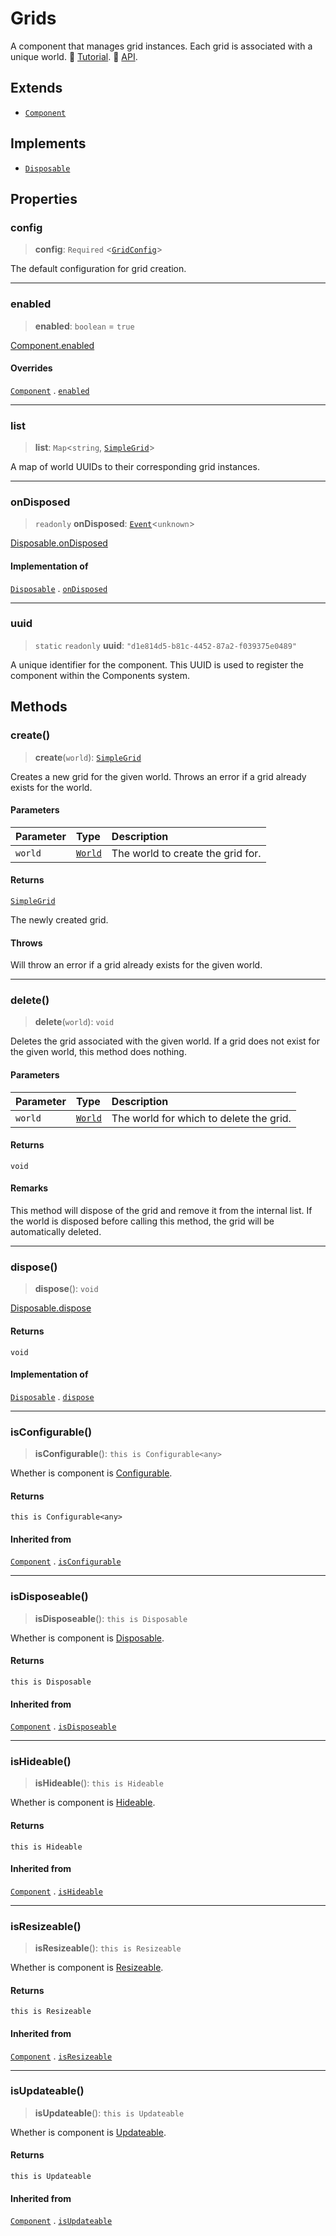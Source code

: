# Grids

A component that manages grid instances. Each grid is associated with a unique world. 📕 [Tutorial](https://docs.thatopen.com/Tutorials/Components/Core/Grids). 📘 [API](https://docs.thatopen.com/api/@thatopen/components/classes/Grids).

## Extends

- [`Component`](Component.md)

## Implements

- [`Disposable`](../interfaces/Disposable.md)

## Properties

### config

> **config**: `Required` \<[`GridConfig`](../interfaces/GridConfig.md)\>

The default configuration for grid creation.

***

### enabled

> **enabled**: `boolean` = `true`

[Component.enabled](Component.md#enabled)

#### Overrides

[`Component`](Component.md) . [`enabled`](Component.md#enabled)

***

### list

> **list**: `Map`\<`string`, [`SimpleGrid`](SimpleGrid.md)\>

A map of world UUIDs to their corresponding grid instances.

***

### onDisposed

> `readonly` **onDisposed**: [`Event`](Event.md)\<`unknown`\>

[Disposable.onDisposed](../interfaces/Disposable.md#ondisposed)

#### Implementation of

[`Disposable`](../interfaces/Disposable.md) . [`onDisposed`](../interfaces/Disposable.md#ondisposed)

***

### uuid

> `static` `readonly` **uuid**: `"d1e814d5-b81c-4452-87a2-f039375e0489"`

A unique identifier for the component.
This UUID is used to register the component within the Components system.

## Methods

### create()

> **create**(`world`): [`SimpleGrid`](SimpleGrid.md)

Creates a new grid for the given world.
Throws an error if a grid already exists for the world.

#### Parameters

| Parameter | Type | Description |
| :------ | :------ | :------ |
| `world` | [`World`](../interfaces/World.md) | The world to create the grid for. |

#### Returns

[`SimpleGrid`](SimpleGrid.md)

The newly created grid.

#### Throws

Will throw an error if a grid already exists for the given world.

***

### delete()

> **delete**(`world`): `void`

Deletes the grid associated with the given world.
If a grid does not exist for the given world, this method does nothing.

#### Parameters

| Parameter | Type | Description |
| :------ | :------ | :------ |
| `world` | [`World`](../interfaces/World.md) | The world for which to delete the grid. |

#### Returns

`void`

#### Remarks

This method will dispose of the grid and remove it from the internal list.
If the world is disposed before calling this method, the grid will be automatically deleted.

***

### dispose()

> **dispose**(): `void`

[Disposable.dispose](../interfaces/Disposable.md#dispose)

#### Returns

`void`

#### Implementation of

[`Disposable`](../interfaces/Disposable.md) . [`dispose`](../interfaces/Disposable.md#dispose)

***

### isConfigurable()

> **isConfigurable**(): `this is Configurable<any>`

Whether is component is [Configurable](../interfaces/Configurable.md).

#### Returns

`this is Configurable<any>`

#### Inherited from

[`Component`](Component.md) . [`isConfigurable`](Component.md#isconfigurable)

***

### isDisposeable()

> **isDisposeable**(): `this is Disposable`

Whether is component is [Disposable](../interfaces/Disposable.md).

#### Returns

`this is Disposable`

#### Inherited from

[`Component`](Component.md) . [`isDisposeable`](Component.md#isdisposeable)

***

### isHideable()

> **isHideable**(): `this is Hideable`

Whether is component is [Hideable](../interfaces/Hideable.md).

#### Returns

`this is Hideable`

#### Inherited from

[`Component`](Component.md) . [`isHideable`](Component.md#ishideable)

***

### isResizeable()

> **isResizeable**(): `this is Resizeable`

Whether is component is [Resizeable](../interfaces/Resizeable.md).

#### Returns

`this is Resizeable`

#### Inherited from

[`Component`](Component.md) . [`isResizeable`](Component.md#isresizeable)

***

### isUpdateable()

> **isUpdateable**(): `this is Updateable`

Whether is component is [Updateable](../interfaces/Updateable.md).

#### Returns

`this is Updateable`

#### Inherited from

[`Component`](Component.md) . [`isUpdateable`](Component.md#isupdateable)
